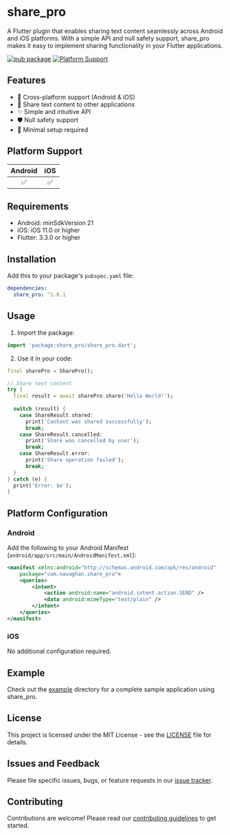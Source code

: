 # share_pro

A Flutter plugin that enables sharing text content seamlessly across Android and iOS platforms. With a simple API and null safety support, share_pro makes it easy to implement sharing functionality in your Flutter applications.

[![pub package](https://img.shields.io/pub/v/share_pro.svg)](https://pub.dev/packages/share_pro)
[![Platform Support](https://img.shields.io/badge/platform-android%20|%20ios-blue.svg)](https://pub.dev/packages/share_pro)

## Features

- 📱 Cross-platform support (Android & iOS)
- 📝 Share text content to other applications
- ✨ Simple and intuitive API
- 🛡️ Null safety support
- 🚀 Minimal setup required

## Platform Support

| Android | iOS |
|:-------:|:---:|
|    ✅    |  ✅  |

## Requirements

- Android: minSdkVersion 21
- iOS: iOS 11.0 or higher
- Flutter: 3.3.0 or higher

## Installation

Add this to your package's `pubspec.yaml` file:

```yaml
dependencies:
  share_pro: ^1.0.1
```

## Usage

1. Import the package:

```dart
import 'package:share_pro/share_pro.dart';
```

2. Use it in your code:

```dart
final sharePro = SharePro();

// Share text content
try {
  final result = await sharePro.share('Hello World!');
  
  switch (result) {
    case ShareResult.shared:
      print('Content was shared successfully');
      break;
    case ShareResult.cancelled:
      print('Share was cancelled by user');
      break;
    case ShareResult.error:
      print('Share operation failed');
      break;
  }
} catch (e) {
  print('Error: $e');
}
```

## Platform Configuration

### Android

Add the following to your Android Manifest (`android/app/src/main/AndroidManifest.xml`):

```xml
<manifest xmlns:android="http://schemas.android.com/apk/res/android"
    package="com.navaghan.share_pro">
    <queries>
        <intent>
            <action android:name="android.intent.action.SEND" />
            <data android:mimeType="text/plain" />
        </intent>
    </queries>
</manifest>
```

### iOS

No additional configuration required.

## Example

Check out the [example](https://github.com/yourusername/share_pro/tree/main/example) directory for a complete sample application using share_pro.

## License

This project is licensed under the MIT License - see the [LICENSE](LICENSE) file for details.

## Issues and Feedback

Please file specific issues, bugs, or feature requests in our [issue tracker](https://github.com/yourusername/share_pro/issues).

## Contributing

Contributions are welcome! Please read our [contributing guidelines](CONTRIBUTING.md) to get started.
